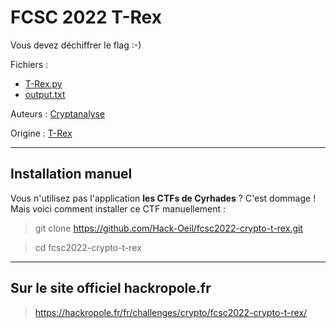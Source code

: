 # FCSC 2022 T-Rex

Vous devez déchiffrer le flag :-)



Fichiers :
- [T-Rex.py](T-Rex.py)
- [output.txt](output.txt)




Auteurs : [Cryptanalyse](https://x.com/Cryptanalyse)

Origine : [T-Rex](https://hackropole.fr/fr/challenges/crypto/fcsc2022-crypto-t-rex/)



-----------

## Installation manuel
Vous n'utilisez pas l'application **les CTFs de Cyrhades** ? C'est dommage !
Mais voici comment installer ce CTF manuellement :

> git clone https://github.com/Hack-Oeil/fcsc2022-crypto-t-rex.git

> cd fcsc2022-crypto-t-rex


-----------

## Sur le site officiel hackropole.fr
> https://hackropole.fr/fr/challenges/crypto/fcsc2022-crypto-t-rex/